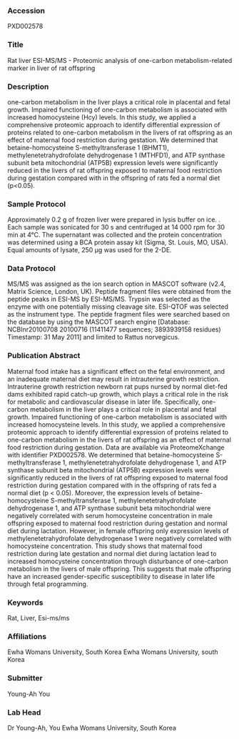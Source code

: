 ### Accession
PXD002578

### Title
Rat liver ESI-MS/MS -  Proteomic analysis of one-carbon metabolism-related marker in liver of rat offspring

### Description
one-carbon metabolism in the liver plays a critical role in placental and fetal growth. Impaired functioning of one-carbon metabolism is associated with increased homocysteine (Hcy) levels. In this study, we applied a comprehensive proteomic approach to identify differential expression of proteins related to one-carbon metabolism in the livers of rat offspring as an effect of maternal food restriction during gestation. We determined that betaine-homocysteine S-methyltransferase 1 (BHMT1), methylenetetrahydrofolate dehydrogenase 1 (MTHFD1), and ATP synthase subunit beta mitochondrial (ATP5B) expression levels were significantly reduced in the livers of rat offspring exposed to maternal food restriction during gestation compared with in the offspring of rats fed a normal diet (p<0.05).

### Sample Protocol
Approximately 0.2 g of frozen liver were prepared in lysis buffer on ice. . Each sample was sonicated for 30 s and centrifuged at 14 000 rpm for 30 min at 4°C. The supernatant was collected and the protein concentration was determined using a BCA protein assay kit (Sigma, St. Louis, MO, USA). Equal amounts of lysate, 250 µg was used for the 2-DE.

### Data Protocol
MS/MS was assigned as the ion search option in MASCOT software (v2.4, Matrix Science, London, UK). Peptide fragment files were obtained from the peptide peaks in ESI-MS by ESI-MS/MS. Trypsin was selected as the enzyme with one potentially missing cleavage site. ESI-QTOF was selected as the instrument type. The peptide fragment files were searched based on the database by using the MASCOT search engine [Database: NCBInr20100708 20100716 (11411477 sequences; 3893939158 residues) Timestamp: 31 May 2011] and limited to Rattus norvegicus.

### Publication Abstract
Maternal food intake has a significant effect on the fetal environment, and an inadequate maternal diet may result in intrauterine growth restriction. Intrauterine growth restriction newborn rat pups nursed by normal diet-fed dams exhibited rapid catch-up growth, which plays a critical role in the risk for metabolic and cardiovascular disease in later life. Specifically, one-carbon metabolism in the liver plays a critical role in placental and fetal growth. Impaired functioning of one-carbon metabolism is associated with increased homocysteine levels. In this study, we applied a comprehensive proteomic approach to identify differential expression of proteins related to one-carbon metabolism in the livers of rat offspring as an effect of maternal food restriction during gestation. Data are available via ProteomeXchange with identifier PXD002578. We determined that betaine-homocysteine S-methyltransferase 1, methylenetetrahydrofolate dehydrogenase 1, and ATP synthase subunit beta mitochondrial (ATP5B) expression levels were significantly reduced in the livers of rat offspring exposed to maternal food restriction during gestation compared with in the offspring of rats fed a normal diet (p &lt; 0.05). Moreover, the expression levels of betaine-homocysteine S-methyltransferase 1, methylenetetrahydrofolate dehydrogenase 1, and ATP synthase subunit beta mitochondrial were negatively correlated with serum homocysteine concentration in male offspring exposed to maternal food restriction during gestation and normal diet during lactation. However, in female offspring only expression levels of methylenetetrahydrofolate dehydrogenase 1 were negatively correlated with homocysteine concentration. This study shows that maternal food restriction during late gestation and normal diet during lactation lead to increased homocysteine concentration through disturbance of one-carbon metabolism in the livers of male offspring. This suggests that male offspring have an increased gender-specific susceptibility to disease in later life through fetal programming.

### Keywords
Rat, Liver, Esi-ms/ms

### Affiliations
Ewha Womans University, South Korea
Ewha Womans University, south Korea

### Submitter
Young-Ah You

### Lab Head
Dr Young-Ah, You
Ewha Womans University, South Korea


